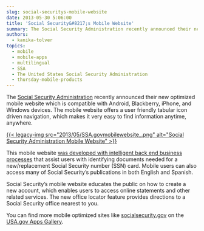 ```yaml
---
slug: social-securitys-mobile-website
date: 2013-05-30 5:06:00
title: 'Social Security&#8217;s Mobile Website'
summary: The Social Security Administration recently announced their new optimized mobile website which is compatible with Android, Blackberry, iPhone, and Windows devices. The mobile website offers a user friendly tabular icon driven navigation, which makes it very easy to find information anytime, anywhere. This mobile website was
authors:
  - kanika-tolver
topics:
  - mobile
  - mobile-apps
  - multilingual
  - SSA
  - The United States Social Security Administration
  - thursday-mobile-products
---
```


The [Social Security Administration](http://www.ssa.gov) recently announced their new optimized mobile website which is compatible with Android, Blackberry, iPhone, and Windows devices. The mobile website offers a user friendly tabular icon driven navigation, which makes it very easy to find information anytime, anywhere.

[{{< legacy-img src="2013/05/SSA.govmobilewebsite_.png" alt="Social Security Administration Mobile Website" >}}](https://s3.amazonaws.com/digitalgov/_legacy-img/2013/05/SSA.govmobilewebsite_.png)

This mobile website [was developed with intelligent back end business processes](http://www.socialsecurity.gov/pressoffice/pr/ssa-mobile-pr.html) that assist users with identifying documents needed for a new/replacement Social Security number (SSN) card.  Mobile users can also access many of Social Security&#8217;s publications in both English and Spanish.

Social Security’s mobile website educates the public on how to create a new account, which enables users to access online statements and other related services. The new office locator feature provides directions to a Social Security office nearest to you.

You can find more mobile optimized sites like [socialsecurity.gov](www.socialsecurity.gov) on the [USA.gov Apps Gallery](http://apps.usa.gov/).